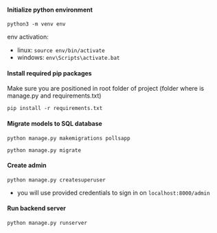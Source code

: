 #### Initialize python environment
`python3 -m venv env`

env activation:
- linux: `source env/bin/activate`
- windows: `env\Scripts\activate.bat`

#### Install required pip packages
Make sure you are positioned in root folder of project (folder where is manage.py and requirements.txt)

`pip install -r requirements.txt`

#### Migrate models to SQL database
`python manage.py makemigrations pollsapp`

`python manage.py migrate`

#### Create admin
`python manage.py createsuperuser`

- you will use provided credentials to sign in on `localhost:8000/admin`

#### Run backend server
`python manage.py runserver`
